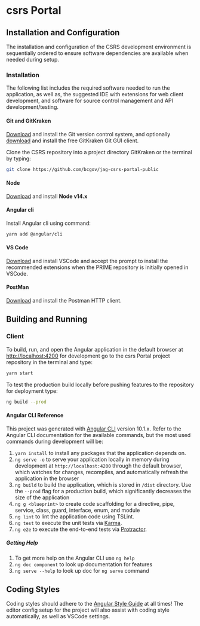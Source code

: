 # csrs Portal

## Installation and Configuration

The installation and configuration of the CSRS development environment is sequentially ordered to ensure software dependencies are available when needed during setup.

### Installation

The following list includes the required software needed to run the application, as well as, the suggested IDE with extensions for web client development, and software for source control management and API development/testing.

#### Git and GitKraken

[Download](https://git-scm.com/downloads) and install the Git version control system, and optionally [download](https://www.gitkraken.com) and install the free GitKraken Git GUI client.

Clone the CSRS repository into a project directory GitKraken or the terminal by typing:

```bash
git clone https://github.com/bcgov/jag-csrs-portal-public
```

#### Node

[Download](https://nodejs.org/en/) and install **Node v14.x**

#### Angular cli

Install Angular cli using command:

```bash
yarn add @angular/cli
```

#### VS Code

[Download](https://code.visualstudio.com/) and install VSCode and accept the prompt to install the recommended extensions when the PRIME repository is initially opened in VSCode.

#### PostMan

[Download](https://www.getpostman.com/apps) and install the Postman HTTP client.

## Building and Running

### Client

To build, run, and open the Angular application in the default browser at <http://localhost:4200> for development go to the csrs Portal project repository in the terminal and type:

```bash
yarn start
```

To test the production build locally before pushing features to the repository for deployment type:

```bash
ng build --prod
```

#### Angular CLI Reference

This project was generated with [Angular CLI](https://github.com/angular/angular-cli) version 10.1.x. Refer to the Angular CLI documentation for the available commands, but the most used commands during development will be:

1. `yarn install` to install any packages that the application depends on.
2. `ng serve -o` to serve your application locally in memory during development at `http://localhost:4200` through the default browser, which watches for changes, recompiles, and automatically refresh the application in the browser
3. `ng build` to build the application, which is stored in `/dist` directory. Use the `--prod` flag for a production build, which significantly decreases the size of the application
4. `ng g <blueprint>` to create code scaffolding for a directive, pipe, service, class, guard, interface, enum, and module
5. `ng lint` to lint the application code using TSLint.
6. `ng test` to execute the unit tests via [Karma](https://karma-runner.github.io).
7. `ng e2e` to execute the end-to-end tests via [Protractor](http://www.protractortest.org/).

##### Getting Help

1. To get more help on the Angular CLI use `ng help`
2. `ng doc component` to look up documentation for features
3. `ng serve --help` to look up doc for `ng serve` command

## Coding Styles

Coding styles should adhere to the [Angular Style Guide](https://angular.io/docs/ts/latest/guide/style-guide.html) at all times! The editor config setup for the project will also assist with coding style automatically, as well as VSCode settings.
